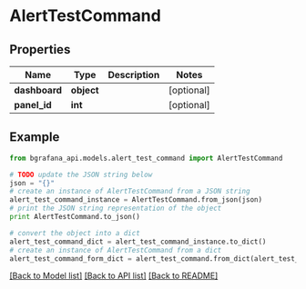# AlertTestCommand


## Properties
Name | Type | Description | Notes
------------ | ------------- | ------------- | -------------
**dashboard** | **object** |  | [optional] 
**panel_id** | **int** |  | [optional] 

## Example

```python
from bgrafana_api.models.alert_test_command import AlertTestCommand

# TODO update the JSON string below
json = "{}"
# create an instance of AlertTestCommand from a JSON string
alert_test_command_instance = AlertTestCommand.from_json(json)
# print the JSON string representation of the object
print AlertTestCommand.to_json()

# convert the object into a dict
alert_test_command_dict = alert_test_command_instance.to_dict()
# create an instance of AlertTestCommand from a dict
alert_test_command_form_dict = alert_test_command.from_dict(alert_test_command_dict)
```
[[Back to Model list]](../README.md#documentation-for-models) [[Back to API list]](../README.md#documentation-for-api-endpoints) [[Back to README]](../README.md)


